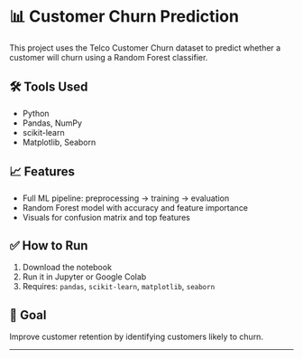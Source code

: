 # 📊 Customer Churn Prediction

This project uses the Telco Customer Churn dataset to predict whether a customer will churn using a Random Forest classifier.

## 🛠 Tools Used
- Python
- Pandas, NumPy
- scikit-learn
- Matplotlib, Seaborn

## 📈 Features
- Full ML pipeline: preprocessing → training → evaluation
- Random Forest model with accuracy and feature importance
- Visuals for confusion matrix and top features

## ✅ How to Run
1. Download the notebook
2. Run it in Jupyter or Google Colab
3. Requires: `pandas`, `scikit-learn`, `matplotlib`, `seaborn`

## 🎯 Goal
Improve customer retention by identifying customers likely to churn.

---
